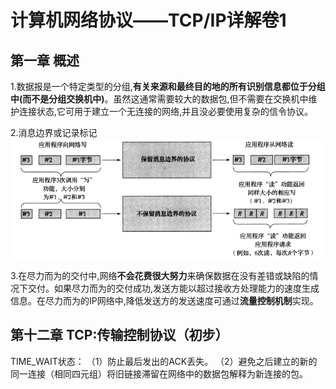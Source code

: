 # 计算机网络协议——TCP/IP详解卷1
## 第一章 概述
1.数据报是一个特定类型的分组,**有关来源和最终目的地的所有识别信息都位于分组中(而不是分组交换机中)**。虽然这通常需要较大的数据包,但不需要在交换机中维护连接状态,它可用于建立一个无连接的网络,并且没必要使用复杂的信令协议。

2.消息边界或记录标记
![](https://raw.githubusercontent.com/zjc0000/story_images/main/小书匠/1665036911096.png)

3.在尽力而为的交付中,网络**不会花费很大努力**来确保数据在没有差错或缺陷的情况下交付。如果尽力而为的交付成功,发送方能以超过接收方处理能力的速度生成信息。在尽力而为的IP网络中,降低发送方的发送速度可通过**流量控制机制**实现。

## 第十二章 TCP:传输控制协议（初步）
TIME_WAIT状态：
（1）防止最后发出的ACK丢失。
（2）避免之后建立的新的同一连接（相同四元组）将旧链接滞留在网络中的数据包解释为新连接的包。